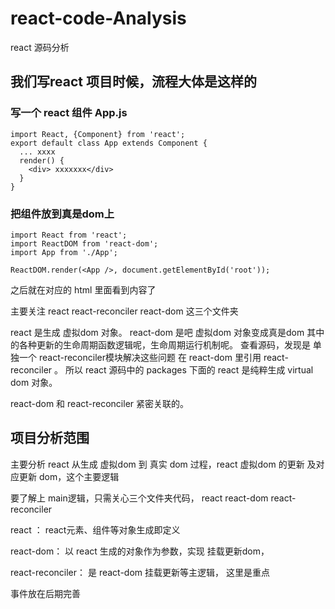 # react-code-Analysis
react 源码分析

 ## 我们写react 项目时候，流程大体是这样的

 ### 写一个 react 组件 App.js
 ```
 import React, {Component} from 'react';
 export default class App extends Component {
   ... xxxx
   render() {
     <div> xxxxxxx</div>
   }
 }
 ```
### 把组件放到真是dom上

```
import React from 'react';
import ReactDOM from 'react-dom';
import App from './App';

ReactDOM.render(<App />, document.getElementById('root'));
```

之后就在对应的 html 里面看到内容了


主要关注 react react-reconciler react-dom 这三个文件夹


react 是生成 虚拟dom 对象。
react-dom 是吧 虚拟dom 对象变成真是dom
其中的各种更新的生命周期函数逻辑呢，生命周期运行机制呢。
查看源码，发现是 单独一个 react-reconciler模块解决这些问题
在 react-dom 里引用 react-reconciler 。
所以 react 源码中的 packages 下面的 react 是纯粹生成 virtual dom 对象。

react-dom 和 react-reconciler 紧密关联的。

## 项目分析范围
 
 主要分析 react 从生成 虚拟dom 到 真实 dom 过程，react 虚拟dom 的更新 及对应更新 dom，这个主要逻辑

 要了解上 main逻辑，只需关心三个文件夹代码，  react  react-dom    react-reconciler

 react ： react元素、组件等对象生成即定义

 react-dom： 以 react 生成的对象作为参数，实现 挂载更新dom，

 react-reconciler： 是 react-dom 挂载更新等主逻辑， 这里是重点

 事件放在后期完善



